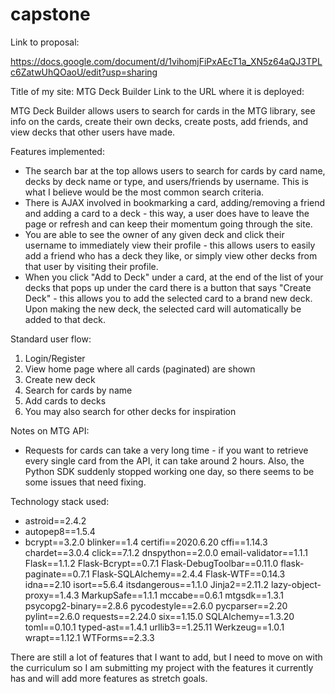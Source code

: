# capstone

Link to proposal:

https://docs.google.com/document/d/1vihomjFiPxAEcT1a_XN5z64aQJ3TPLc6ZatwUhQOaoU/edit?usp=sharing


Title of my site: MTG Deck Builder
Link to the URL where it is deployed: 

MTG Deck Builder allows users to search for cards in the MTG library, see info on the cards, create their own decks, create posts, add friends, and view decks that other users have made.

Features implemented:
- The search bar at the top allows users to search for cards by card name, decks by deck name or type, and users/friends by username. This is what I believe would be the most common search criteria.
- There is AJAX involved in bookmarking a card, adding/removing a friend and adding a card to a deck - this way, a user does have to leave the page or refresh and can keep their momentum going through the site.
- You are able to see the owner of any given deck and click their username to immediately view their profile - this allows users to easily add a friend who has a deck they like, or simply view other decks from that user by visiting their profile.
- When you click "Add to Deck" under a card, at the end of the list of your decks that pops up under the card there is a button that says "Create Deck" - this allows you to add the selected card to a brand new deck. Upon making the new deck, the selected card will automatically be added to that deck.

Standard user flow:
1. Login/Register
2. View home page where all cards (paginated) are shown
3. Create new deck
4. Search for cards by name
5. Add cards to decks
6. You may also search for other decks for inspiration

Notes on MTG API:
- Requests for cards can take a very long time - if you want to retrieve every single card from the API, it can take around 2 hours. Also, the Python SDK suddenly stopped working one day, so there seems to be some issues that need fixing.

Technology stack used:
- astroid==2.4.2
- autopep8==1.5.4
- bcrypt==3.2.0
blinker==1.4
certifi==2020.6.20
cffi==1.14.3
chardet==3.0.4
click==7.1.2
dnspython==2.0.0
email-validator==1.1.1
Flask==1.1.2
Flask-Bcrypt==0.7.1
Flask-DebugToolbar==0.11.0
flask-paginate==0.7.1
Flask-SQLAlchemy==2.4.4
Flask-WTF==0.14.3
idna==2.10
isort==5.6.4
itsdangerous==1.1.0
Jinja2==2.11.2
lazy-object-proxy==1.4.3
MarkupSafe==1.1.1
mccabe==0.6.1
mtgsdk==1.3.1
psycopg2-binary==2.8.6
pycodestyle==2.6.0
pycparser==2.20
pylint==2.6.0
requests==2.24.0
six==1.15.0
SQLAlchemy==1.3.20
toml==0.10.1
typed-ast==1.4.1
urllib3==1.25.11
Werkzeug==1.0.1
wrapt==1.12.1
WTForms==2.3.3

There are still a lot of features that I want to add, but I need to move on with the curriculum so I am submitting my project with the features it currently has and will add more features as stretch goals.

